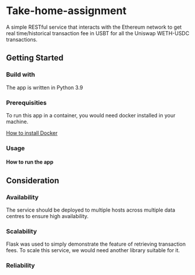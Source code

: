 # Take-home-assignment

A simple RESTful service that interacts with the Ethereum network to get real time/historical 
transaction fee in USBT for all the Uniswap WETH-USDC transactions.

## Getting Started

### Build with
The app is written in Python 3.9

### Prerequisities
To run this app in a container, you would need docker installed in your machine.

[How to install Docker](https://docs.docker.com/get-docker/) 

### Usage

#### How to run the app

## Consideration

### Availability
The service should be deployed to multiple hosts across multiple data centres to ensure high availability.

### Scalability
Flask was used to simply demonstrate the feature of retrieving transaction fees.
To scale this service, we would need another library suitable for it.

### Reliability